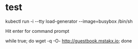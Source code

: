 # test

kubectl run -i --tty load-generator --image=busybox /bin/sh

Hit enter for command prompt

while true; do wget -q -O- http://guestbook.mstakx.io; done
